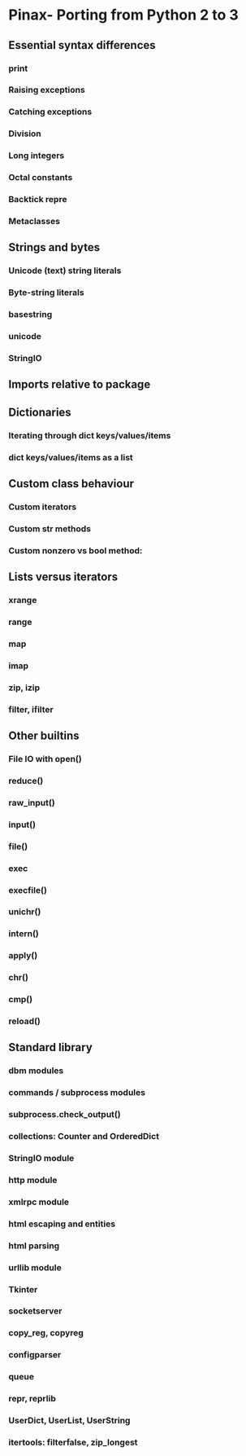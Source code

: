 # Pinax- Porting from Python 2 to 3


## Essential syntax differences

### print

### Raising exceptions

### Catching exceptions

### Division

### Long integers

### Octal constants

### Backtick repre

### Metaclasses


## Strings and bytes

### Unicode (text) string literals

### Byte-string literals

### basestring

### unicode

### StringIO


## Imports relative to package

## Dictionaries

### Iterating through dict keys/values/items

### dict keys/values/items as a list


## Custom class behaviour

### Custom iterators

### Custom __str__ methods

### Custom __nonzero__ vs __bool__ method:


## Lists versus iterators

### xrange

### range

### map

### imap

### zip, izip

### filter, ifilter


## Other builtins

### File IO with open()

### reduce()

### raw_input()

### input()

### file()

### exec

### execfile()

### unichr()

### intern()

### apply()

### chr()

### cmp()

### reload()


## Standard library

### dbm modules

### commands / subprocess modules

### subprocess.check_output()

### collections: Counter and OrderedDict

### StringIO module

### http module

### xmlrpc module

### html escaping and entities

### html parsing

### urllib module

### Tkinter

### socketserver

### copy_reg, copyreg

### configparser

### queue

### repr, reprlib

### UserDict, UserList, UserString

### itertools: filterfalse, zip_longest
